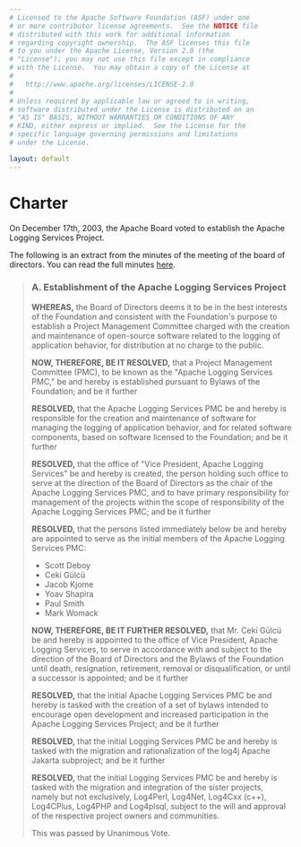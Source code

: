 ```yaml
---
# Licensed to the Apache Software Foundation (ASF) under one
# or more contributor license agreements.  See the NOTICE file
# distributed with this work for additional information
# regarding copyright ownership.  The ASF licenses this file
# to you under the Apache License, Version 2.0 (the
# "License"); you may not use this file except in compliance
# with the License.  You may obtain a copy of the License at
#
#   http://www.apache.org/licenses/LICENSE-2.0
#
# Unless required by applicable law or agreed to in writing,
# software distributed under the License is distributed on an
# "AS IS" BASIS, WITHOUT WARRANTIES OR CONDITIONS OF ANY
# KIND, either express or implied.  See the License for the
# specific language governing permissions and limitations
# under the License.

layout: default
---
```


# Charter

On December 17th, 2003, the Apache Board voted to establish the Apache Logging Services Project.

The following is an extract from the minutes of the meeting of the board of directors. You can read the full minutes [here](http://www.apache.org/foundation/records/minutes/2003/board_minutes_2003_12_17.txt).

> ### A. Establishment of the Apache Logging Services Project
> 
> **WHEREAS,** the Board of Directors deems it to be in the best interests of the Foundation and consistent with the Foundation's purpose to establish a Project Management Committee charged with the creation and maintenance of open-source software related to the logging of application behavior, for distribution at no charge to the public.
> 
> **NOW, THEREFORE, BE IT RESOLVED,** that a Project Management Committee (PMC), to be known as the "Apache Logging Services PMC," be and hereby is established pursuant to Bylaws of the Foundation; and be it further
> 
> **RESOLVED,** that the Apache Logging Services PMC be and hereby is responsible for the creation and maintenance of software for managing the logging of application behavior, and for related software components, based on software licensed to the Foundation; and be it further
> 
> **RESOLVED,** that the office of "Vice President, Apache Logging Services" be and hereby is created, the person holding such office to serve at the direction of the Board of Directors as the chair of the Apache Logging Services PMC, and to have primary responsibility for management of the projects within the scope of responsibility of the Apache Logging Services PMC; and be it further
> 
> **RESOLVED,** that the persons listed immediately below be and hereby are appointed to serve as the initial members of the Apache Logging Services PMC:
> 
> - Scott Deboy
> - Ceki Gülcü
> - Jacob Kjome
> - Yoav Shapira
> - Paul Smith
> - Mark Womack
> 
> **NOW, THEREFORE, BE IT FURTHER RESOLVED,** that Mr. Ceki Gülcü be and hereby is appointed to the office of Vice President, Apache Logging Services, to serve in accordance with and subject to the direction of the Board of Directors and the Bylaws of the Foundation until death, resignation, retirement, removal or disqualification, or until a successor is appointed; and be it further
> 
> **RESOLVED,** that the initial Apache Logging Services PMC be and hereby is tasked with the creation of a set of bylaws intended to encourage open development and increased participation in the Apache Logging Services Project; and be it further
> 
> **RESOLVED,** that the initial Logging Services PMC be and hereby is tasked with the migration and rationalization of the log4j Apache Jakarta subproject; and be it further
> 
> **RESOLVED,** that the initial Logging Services PMC be and hereby is tasked with the migration and integration of the sister projects, namely but not exclusively, Log4Perl, Log4Net, Log4Cxx (c++), Log4CPlus, Log4PHP and Log4plsql, subject to the will and approval of the respective project owners and communities.
> 
> This was passed by Unanimous Vote.
